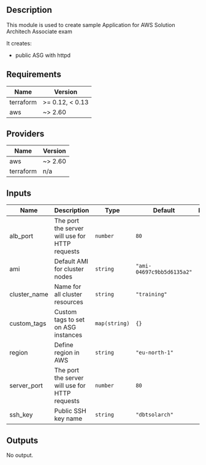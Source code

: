 ## Description  
This module is used to create sample Application for AWS Solution Architech Associate exam

It creates:
- public ASG with httpd

## Requirements

| Name | Version |
|------|---------|
| terraform | >= 0.12, < 0.13 |
| aws | ~> 2.60 |

## Providers

| Name | Version |
|------|---------|
| aws | ~> 2.60 |
| terraform | n/a |

## Inputs

| Name | Description | Type | Default | Required |
|------|-------------|------|---------|:--------:|
| alb\_port | The port the server will use for HTTP requests | `number` | `80` | no |
| ami | Default AMI for cluster nodes | `string` | `"ami-04697c9bb5d6135a2"` | no |
| cluster\_name | Name for all cluster resources | `string` | `"training"` | no |
| custom\_tags | Custom tags to set on ASG instances | `map(string)` | `{}` | no |
| region | Define region in AWS | `string` | `"eu-north-1"` | no |
| server\_port | The port the server will use for HTTP requests | `number` | `80` | no |
| ssh\_key | Public SSH key name | `string` | `"dbtsolarch"` | no |

## Outputs

No output.
